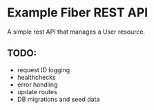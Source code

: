 # Example Fiber REST API

A simple rest API that manages a User resource.

## TODO:
- request ID logging
- healthchecks
- error handling
- update routes
- DB migrations and seed data
